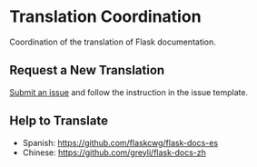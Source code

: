 # Translation Coordination

Coordination of the translation of Flask documentation.


## Request a New Translation

[Submit an issue](https://github.com/flaskcwg/translation-coordination/issues/new?assignees=&labels=language&template=new-translation.md) and follow the instruction in the issue template.


## Help to Translate

- Spanish: https://github.com/flaskcwg/flask-docs-es
- Chinese: https://github.com/greyli/flask-docs-zh
